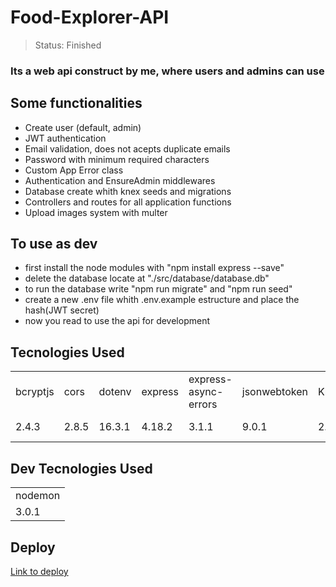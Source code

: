 # Food-Explorer-API

> Status: Finished

### Its a web api construct by me, where users and admins can use

## Some functionalities 

+ Create user (default, admin)
+ JWT authentication
+ Email validation, does not acepts duplicate emails
+ Password with minimum required characters
+ Custom App Error class
+ Authentication and EnsureAdmin middlewares
+ Database create whith knex seeds and migrations
+ Controllers and routes for all application functions
+ Upload images system with multer

## To use as dev

- first install the node modules with "npm install express --save"
- delete the database locate at "./src/database/database.db"
- to run the database write "npm run migrate" and "npm run seed"
- create a new .env file whith .env.example estructure and place the hash(JWT secret)
- now you read to use the api for development

## Tecnologies Used

<table>
  <tr>
    <td>bcryptjs</td>
    <td>cors</td>
    <td>dotenv</td>
    <td>express</td>
    <td>express-async-errors</td>
    <td>jsonwebtoken</td>
    <td>Knex</td>
    <td>multer</td>
    <td>pm2</td>
    <td>sqlite3</td>
  </tr>
  <tr>
    <td>2.4.3</td>
    <td>2.8.5</td>
    <td>16.3.1</td>
    <td>4.18.2</td>
    <td>3.1.1</td>
    <td>9.0.1</td>
    <td>2.5.1</td>
    <td>1.4.5-lts.1</td>
    <td>5.3.0</td>
    <td>5.1.6</td>
  </tr>
</table>

##  Dev Tecnologies Used

<table>
  <tr>
    <td>nodemon</td>
  </tr>
  <tr>
    <td>3.0.1</td>
  </tr>
</table>

## Deploy

[Link to deploy](https://food-explorer-api-3su0.onrender.com)
